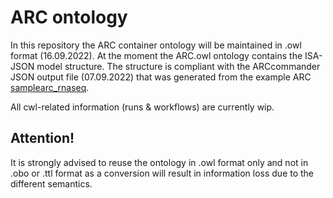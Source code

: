 # ARC ontology

In this repository the ARC container ontology will be maintained in .owl format (16.09.2022). At the moment the ARC.owl ontology contains the ISA-JSON model structure. The structure is compliant with the ARCcommander JSON output file (07.09.2022) that was generated from the example ARC [samplearc_rnaseq](https://git.nfdi4plants.org/brilator/samplearc_rnaseq).

All cwl-related information (runs & workflows) are currently wip. 

## **Attention!**
It is strongly advised to reuse the ontology in .owl format only and not in .obo or .ttl format as a conversion will result in information loss due to the different semantics.
